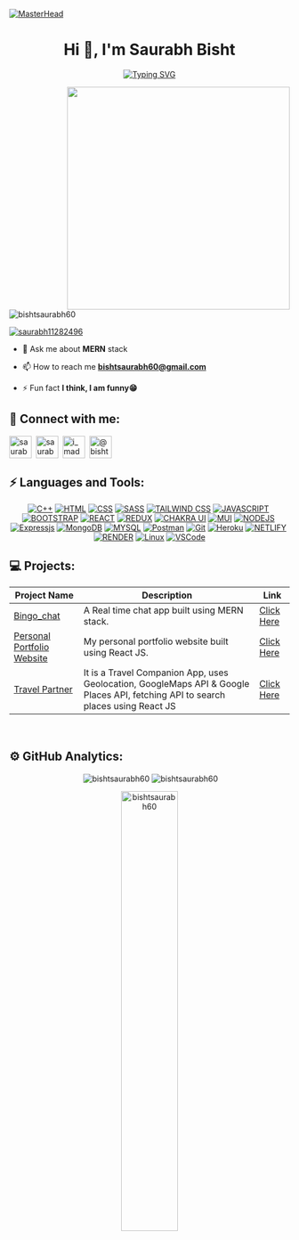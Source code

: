 [![MasterHead](https://chkskills.com/wp-content/uploads/2020/04/PNC-Animated-Banners.gif)](https://bishtsaurabh60.io)

<h1 align="center">Hi 👋, I'm Saurabh Bisht</h1>
<p align="center"><a href="https://git.io/typing-svg"><img src="https://readme-typing-svg.herokuapp.com?font=Fira+Code&pause=1000&center=true&vCenter=true&width=435&lines=I+am+a+Self-Taught+Developer;A+Passionate+MERN+Stack+Developer;Tech-Enthusiast+From+India." alt="Typing SVG" /></a></p>

<img align="right" src="https://cdn.dribbble.com/users/1162077/screenshots/3848914/media/320984a9ca58b3c73274c9259ecf6de8.gif" width="400" class="giphy-embed" />


<p align="left"> <img src="https://komarev.com/ghpvc/?username=bishtsaurabh60&label=Profile%20views&color=0e75b6&style=flat" alt="bishtsaurabh60" /> </p>

<p align="left"> <a href="https://twitter.com/saurabh11282496" target="blank"><img src="https://img.shields.io/twitter/follow/saurabh11282496?logo=twitter&style=for-the-badge" alt="saurabh11282496" /></a> </p>

- 💬 Ask me about **MERN** stack

- 📫 How to reach me **bishtsaurabh60@gmail.com**

- ⚡ Fun fact **I think, I am funny😁**

<h2 align="left">📱 Connect with me:</h2>
<p align="left">
<a href="https://twitter.com/saurabh11282496" target="blank"><img align="center" src="https://www.svgrepo.com/show/183608/twitter.svg" alt="saurabh11282496" height="40" width="40" /></a>&nbsp;
<a href="https://linkedin.com/in/saurabh-singh-bisht-2469b0235" target="blank"><img align="center" src="https://www.svgrepo.com/show/157006/linkedin.svg" alt="saurabh-singh-bisht-2469b0235" height="40" width="40" /></a>&nbsp;
<a href="https://instagram.com/i_madara_uchiha_" target="blank"><img align="center" src="https://www.svgrepo.com/show/111199/instagram.svg" alt="i_madara_uchiha_" height="40" width="40" /></a>&nbsp;
<a href="https://www.hackerrank.com/@bishtsaurabh60" target="blank"><img align="center" src="https://cdn.worldvectorlogo.com/logos/hackerrank.svg" alt="@bishtsaurabh60" height="40" width="40" /></a>&nbsp;
</p>

<h2 align="left">⚡ Languages and Tools:</h2>
<p align="center"><a href="https://www.w3schools.com/cpp/" target="_blank" rel="noreferrer"><img alt="C++" src="https://img.shields.io/badge/c++-%2300599C.svg?&style=for-the-badge&logo=c%2B%2B&ogoColor=white" /></a>&nbsp;<a href="https://www.w3.org/html/" target="_blank" rel="noreferrer"><img alt="HTML" src="https://img.shields.io/badge/HTML5-E34F26?style=for-the-badge&logo=html5&logoColor=white" /></a>&nbsp;<a href="https://www.w3schools.com/css/" target="_blank" rel="noreferrer"><img alt="CSS" src="https://img.shields.io/badge/CSS3-1572B6?style=for-the-badge&logo=css3&logoColor=white" /></a>&nbsp;<a href="https://sass-lang.com" target="_blank" rel="noreferrer"><img alt="SASS" src="https://img.shields.io/badge/SASS-hotpink.svg?style=for-the-badge&logo=SASS&logoColor=white" /></a>&nbsp;<a href="https://tailwindcss.com/" target="_blank" rel="noreferrer"><img alt="TAILWIND CSS" src="https://img.shields.io/badge/tailwindcss-%2338B2AC.svg?style=for-the-badge&logo=tailwind-css&logoColor=white" /></a>&nbsp;<a href="https://developer.mozilla.org/en-US/docs/Web/JavaScript" target="_blank" rel="noreferrer"><img alt="JAVASCRIPT" src="https://img.shields.io/badge/javascript-%23323330.svg?style=for-the-badge&logo=javascript&logoColor=%23F7DF1E" /></a>&nbsp;<a href="https://getbootstrap.com" target="_blank" rel="noreferrer"><img alt="BOOTSTRAP" src="https://img.shields.io/badge/bootstrap-%23563D7C.svg?style=for-the-badge&logo=bootstrap&logoColor=white" /></a>&nbsp;<a href="https://reactjs.org/" target="_blank" rel="noreferrer"><img alt="REACT" src="https://img.shields.io/badge/react-%2320232a.svg?style=for-the-badge&logo=react&logoColor=%2361DAFB" /></a>&nbsp;<a href="https://redux.js.org" target="_blank" rel="noreferrer"><img alt="REDUX" src="https://img.shields.io/badge/redux-%23593d88.svg?style=for-the-badge&logo=redux&logoColor=white" /></a>&nbsp;<a href="https://chakra-ui.com" target="_blank" rel="noreferrer"><img alt="CHAKRA UI" src="https://img.shields.io/badge/redux-%23593d88.svg?style=for-the-badge&logo=redux&logoColor=white" /></a>&nbsp;<a href="https://mui.com" target="_blank" rel="noreferrer"><img alt="MUI" src="https://img.shields.io/badge/MUI-%230081CB.svg?style=for-the-badge&logo=mui&logoColor=white" /></a>&nbsp;<a href="https://nodejs.org" target="_blank" rel="noreferrer"><img alt="NODEJS" src="https://img.shields.io/badge/Node.js-339933?style=for-the-badge&logo=nodedotjs&logoColor=white" /></a>&nbsp;<a href="https://expressjs.com" target="_blank" rel="noreferrer"><img alt="Expressjs" src="https://img.shields.io/badge/Express.js-000000?style=for-the-badge&logo=express&logoColor=white" /></a>&nbsp;<a href="https://www.mongodb.com/" target="_blank" rel="noreferrer"><img alt="MongoDB" src="https://img.shields.io/badge/MongoDB-4EA94B?style=for-the-badge&logo=mongodb&logoColor=white" /></a>&nbsp;<a href="https://www.mysql.com/" target="_blank" rel="noreferrer"><img alt="MYSQL" src="https://img.shields.io/badge/mysql-%2300f.svg?style=for-the-badge&logo=mysql&logoColor=white" /></a>&nbsp;<a href="https://postman.com" target="_blank" rel="noreferrer"><img alt="Postman" src="https://img.shields.io/badge/Postman-FF6C37?style=for-the-badge&logo=Postman&logoColor=white" /></a>&nbsp;<a href="https://git-scm.com/" target="_blank" rel="noreferrer"><img alt="Git" src="https://img.shields.io/badge/GIT-E44C30?style=for-the-badge&logo=git&logoColor=white" /></a>&nbsp;<a href="https://heroku.com" target="_blank" rel="noreferrer"><img alt="Heroku" src="https://img.shields.io/badge/heroku-%23430098.svg?style=for-the-badge&logo=heroku&logoColor=white" /></a>&nbsp;<a href="https://www.netlify.com" target="_blank" rel="noreferrer"><img alt="NETLIFY" src="https://img.shields.io/badge/netlify-%23000000.svg?style=for-the-badge&logo=netlify&logoColor=#00C7B7" /></a>&nbsp;<a href="https://www.render.com/" target="_blank" rel="noreferrer"><img alt="RENDER" src="https://img.shields.io/badge/Render-%46E3B7.svg?style=for-the-badge&logo=render&logoColor=white" /></a>&nbsp;<a href="https://www.linux.org/" target="_blank" rel="noreferrer"><img alt="Linux" src="https://img.shields.io/badge/Linux-FCC624?style=for-the-badge&logo=linux&logoColor=black" /></a>&nbsp;<a href="https://code.visualstudio.com" target="_blank" rel="noreferrer"><img alt="VSCode" src="https://img.shields.io/badge/VSCode-0078D4?style=for-the-badge&logo=visual%20studio%20code&logoColor=white" /></a>
</p>

<h2>💻 Projects:</h2>

|Project Name|Description|Link|
|------------|-----------|----|
|[Bingo_chat](https://github.com/bishtsaurabh60/bingo_chat)|A Real time chat app built using MERN stack.|[Click Here](https://bingo-chat-bisht60.netlify.app)|
|[Personal Portfolio Website](https://github.com/rtewa056/portfolio-website)|My personal portfolio website built using React JS.|[Click Here](https://rohittewa.live/)|
|[Travel Partner](https://github.com/bishtsaurabh60/travel_partner.git)|It is a Travel Companion App, uses Geolocation, GoogleMaps API & Google Places API, fetching API to search places using React JS|[Click Here](https://travel-partner-bisht60.netlify.app/)|

<br>

<h2>⚙️ GitHub Analytics:</h2>

<div align="center">
  <span>&nbsp;<img align="center" src="https://github-readme-stats.vercel.app/api?username=bishtsaurabh60&show_icons=true&locale=en" alt="bishtsaurabh60" /></span>
  <span><img align="center" src="https://github-readme-streak-stats.herokuapp.com/?user=bishtsaurabh60&" alt="bishtsaurabh60" /></span>
  <br>
  
  <span align="center"><img align="center" width="45%" src="https://github-readme-stats.vercel.app/api/top-langs?username=bishtsaurabh60&show_icons=true&locale=en&layout=compact" alt="bishtsaurabh60" /></span>
</div>


